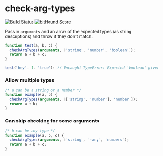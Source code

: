 # check-arg-types

[![Build Status](https://travis-ci.org/staydecent/check-arg-types.svg?branch=master)](https://travis-ci.org/staydecent/check-arg-types) [![bitHound Score](https://www.bithound.io/github/staydecent/check-arg-types/badges/score.svg)](https://www.bithound.io/github/staydecent/check-arg-types)

Pass in `arguments` and an array of the expected types (as string descriptions) and throw if they don't match.

```javascript
function test(a, b, c) {
  checkArgTypes(arguments, ['string', 'number', 'boolean']);
  return a + b + c;
}

test('hey', 1, 'true'); // Uncaught TypeError: Expected 'boolean' given 'string' for argument at index 2
```

### Allow multiple types

```javascript
/* a can be a string or a number */
function example(a, b) {
  checkArgTypes(arguments, [['string', 'number'], 'number']);
  return a + b;
}
```

### Can skip checking for some arguments

```javascript
/* b can be any type */
function example(a, b, c) {
  checkArgTypes(arguments, ['string', '-any', 'numbers');
  return a + b + c;
}
```